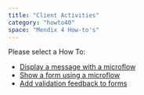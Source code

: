 ```yaml
---
title: "Client Activities"
category: "howto40"
space: "Mendix 4 How-to's"
---
```

Please select a How To:

*   [Display a message with a microflow](display-a-message-with-a-microflow)
*   [Show a form using a microflow](show-a-form-using-a-microflow)
*   [Add validation feedback to forms](add-validation-feedback-to-forms)
